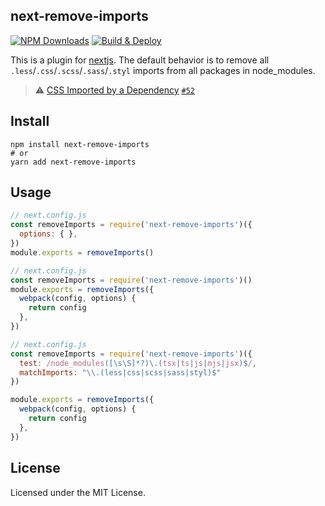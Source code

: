 next-remove-imports
---

[![NPM Downloads](https://img.shields.io/npm/dm/next-remove-imports.svg?style=flat)](https://www.npmjs.com/package/next-remove-imports) [![Build & Deploy](https://github.com/uiwjs/next-remove-imports/actions/workflows/ci.yml/badge.svg)](https://github.com/uiwjs/next-remove-imports/actions/workflows/ci.yml)

This is a plugin for [nextjs](https://github.com/vercel/next.js). The default behavior is to remove all `.less`/`.css`/`.scss`/`.sass`/`.styl` imports from all packages in node_modules.

> ⚠️ [CSS Imported by a Dependency](https://github.com/vercel/next.js/blob/master/errors/css-npm.md) [`#52`](https://github.com/uiwjs/react-md-editor/issues/52#issuecomment-848969341)

## Install

```shell
npm install next-remove-imports
# or
yarn add next-remove-imports
```

## Usage

```js
// next.config.js
const removeImports = require('next-remove-imports')({
  options: { },
})
module.exports = removeImports()
```

```js
// next.config.js
const removeImports = require('next-remove-imports')()
module.exports = removeImports({
  webpack(config, options) {
    return config
  },
})
```

```js
// next.config.js
const removeImports = require('next-remove-imports')({
  test: /node_modules([\s\S]*?)\.(tsx|ts|js|mjs|jsx)$/,
  matchImports: "\\.(less|css|scss|sass|styl)$"
})

module.exports = removeImports({
  webpack(config, options) {
    return config
  },
})
```

## License

Licensed under the MIT License.
